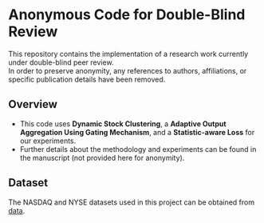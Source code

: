 # Anonymous Code for Double-Blind Review

This repository contains the implementation of a research work currently under double-blind peer review.  
In order to preserve anonymity, any references to authors, affiliations, or specific publication details have been removed.

## Overview
- This code uses **Dynamic Stock Clustering**, a **Adaptive Output Aggregation Using Gating Mechanism**, and a **Statistic-aware Loss** for our experiments.
- Further details about the methodology and experiments can be found in the manuscript (not provided here for anonymity).

## Dataset
The NASDAQ and NYSE datasets used in this project can be obtained from [data](https://github.com/fulifeng/Temporal_Relational_Stock_Ranking/tree/master/data).
